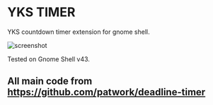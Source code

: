 # YKS TIMER

YKS countdown timer extension for gnome shell.

![screenshot](https://raw.githubusercontent.com/ysfsvm/yks-timer/master/screenshot.png)

Tested on Gnome Shell v43.

## All main code from https://github.com/patwork/deadline-timer
